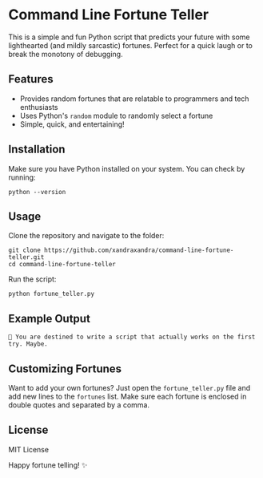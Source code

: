 # Command Line Fortune Teller
This is a simple and fun Python script that predicts your future with some lighthearted (and mildly sarcastic) fortunes. Perfect for a quick laugh or to break the monotony of debugging.

## Features
- Provides random fortunes that are relatable to programmers and tech enthusiasts
- Uses Python's `random` module to randomly select a fortune
- Simple, quick, and entertaining!

## Installation
Make sure you have Python installed on your system. You can check by running:
```
python --version
```

## Usage
Clone the repository and navigate to the folder:
```
git clone https://github.com/xandraxandra/command-line-fortune-teller.git
cd command-line-fortune-teller
```

Run the script:
```
python fortune_teller.py
```

## Example Output
```
🚀 You are destined to write a script that actually works on the first try. Maybe.
```

## Customizing Fortunes
Want to add your own fortunes? Just open the `fortune_teller.py` file and add new lines to the `fortunes` list. Make sure each fortune is enclosed in double quotes and separated by a comma.

## License
MIT License

Happy fortune telling! ✨
